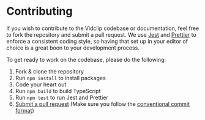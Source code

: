 # Contributing

If you wish to contribute to the Vidclip codebase or documentation, feel free to fork the repository and submit a
pull request. We use [Jest](https://jestjs.io/) and [Prettier](https://prettier.io/) to enforce a consistent coding style, so having that set up in your editor of choice
is a great boon to your development process.

To get ready to work on the codebase, please do the following:

1. Fork & clone the repository
2. Run `npm install` to install packages
4. Code your heart out
5. Run `npm build` to build TypeScript
6. Run `npm test` to run Jest and Prettier
7. [Submit a pull request](https://github.com/realyoterry/vidclip/compare) (Make sure you follow the [conventional commit format](https://github.com/realyoterry/vidclip/blob/main/COMMIT_CONVENTION.md))
